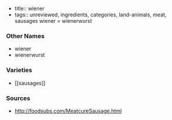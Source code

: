 - title:: wiener
- tags:: unreviewed, ingredients, categories, land-animals, meat, sausages
wiener = wienerwurst

### Other Names

* wiener
* wienerwurst

### Varieties

* [[sausages]]

### Sources
* http://foodsubs.com/MeatcureSausage.html
